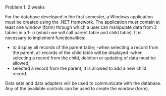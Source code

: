 Problem 1. 2 weeks

For the database developed in the first semester, a Windows application must be created using the .NET framework. The application must contain at least one window (form) through which a user can manipulate data from 2 tables in a 1- n (which we will call parent table and child table). It is necessary to implement functionalities:
- to display all records of the parent table;
-when selecting a record from the parent, all records of the child table will be displayed -when selecting a record from the child, deletion or updating of data must be allowed;
- selected a record from the parent, it is allowed to add a new child record.

Data sets and data adapters will be used to communicate with the database. Any of the available controls can be used to create the window (form).
